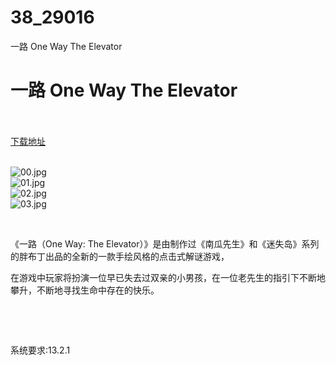 # 38_29016
一路 One Way The Elevator
# 一路 One Way The Elevator
 <br/></br>
[下载地址](https://www.switch520.cc/article/29016 "下载地址")
<br/></br>

<p><img title="00.jpg" src="https://www.switch520.cc/muke_img/2022_04_01_0c772a04f8926.jpg" alt="00.jpg"><br>
<img title="01.jpg" src="https://www.switch520.cc/muke_img/2022_04_01_fa877ca737a06.jpg" alt="01.jpg"><br>
<img title="02.jpg" src="https://www.switch520.cc/muke_img/2022_04_01_4c91a9c661190.jpg" alt="02.jpg"><br>
<img title="03.jpg" src="https://www.switch520.cc/muke_img/2022_04_01_79c812da99380.jpg" alt="03.jpg"></p>
<p>&nbsp;</p>
<p>《一路（One Way: The Elevator）》是由制作过《南瓜先生》和《迷失岛》系列的胖布丁出品的全新的一款手绘风格的点击式解谜游戏，</p>
<p>在游戏中玩家将扮演一位早已失去过双亲的小男孩，在一位老先生的指引下不断地攀升，不断地寻找生命中存在的快乐。</p>
<p>&nbsp;</p>
<p>&nbsp;</p>
<p>系统要求:13.2.1</p>



